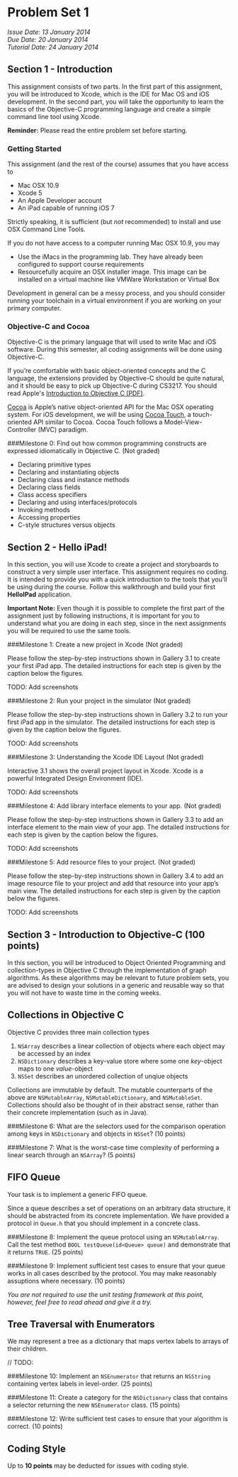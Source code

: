 Problem Set 1
==

*Issue Date: 13 January 2014  
Due Date: 20 January 2014  
Tutorial Date: 24 January 2014*

Section 1 - Introduction
--
This assignment consists of two parts. In the first part of this assignment, you will be introduced to Xcode, which is the IDE for Mac OS and iOS development. In the second part, you will take the opportunity to learn the basics of the Objective-C programming language and create a simple command line tool using Xcode.

**Reminder:** Please read the entire problem set before starting.

### Getting Started ###

This assignment (and the rest of the course) assumes that you have access to

* Mac OSX 10.9
* Xcode 5
* An Apple Developer account
* An iPad capable of running iOS 7

Strictly speaking, it is sufficient (but *not* recommended) to install and use OSX Command Line Tools.

If you do not have access to a computer running Mac OSX 10.9, you may

* Use the iMacs in the programming lab. They have already been configured to support course requirements
* Resourcefully acquire an OSX installer image. This image can be installed on a virtual machine like VMWare Workstation or Virtual Box

Development in general can be a messy process, and you should consider running your toolchain in a virtual environment if you are working on your primary computer.

### Objective-C and Cocoa ###

Objective-C is the primary language that will used to write Mac and iOS software. During this semester, all coding assignments will be done using Objective-C.

If you’re comfortable with basic object-oriented concepts and the C language, the extensions provided by Objective-C should be quite natural, and it should be easy to pick up Objective-C during CS3217. You should read Apple's [Introduction to Objective C \(PDF\)](http://developer.apple.com/library/mac/documentation/Cocoa/Conceptual/ObjectiveC/ObjC.pdf).

[Cocoa](https://developer.apple.com/technologies/mac/cocoa.html) is Apple’s native object-oriented API for the Mac OSX operating system. For iOS development, we will be using [Cocoa Touch](https://developer.apple.com/technologies/ios/cocoa-touch.html), a touch-oriented API similar to Cocoa. Cocoa Touch follows a Model-View-Controller (MVC) paradigm.

###Milestone 0: Find out how common programming constructs are expressed idiomatically in Objective C. (Not graded)

* Declaring primitive types
* Declaring and instantiating objects
* Declaring class and instance methods
* Declaring class fields
* Class access specifiers
* Declaring and using interfaces/protocols
* Invoking methods
* Accessing properties
* C-style structures versus objects


Section 2 - Hello iPad!
--

In this section, you will use Xcode to create a project and storyboards to construct a very simple user interface. This assignment requires no coding. It is intended to provide you with a quick introduction to the tools that you’ll be using during the course. Follow this walkthrough and build your first **HelloIPad** application.

**Important Note:** Even though it is possible to complete the first part of the assignment just by following instructions, it is important for you to understand what you are doing in each step, since in the next assignments you will be required to use the same tools.

###Milestone 1: Create a new project in Xcode (Not graded)

Please follow the step-by-step instructions shown in Gallery 3.1 to create your first iPad app. The detailed instructions for each step is given by the caption below the figures.

TODO: Add screenshots

###Milestone 2: Run your project in the simulator (Not graded)

Please follow the step-by-step instructions shown in Gallery 3.2 to
run your first iPad app in the simulator. The detailed instructions for each step is given by the caption below the figures.

TOOD: Add screenshots

###Milestone 3: Understanding the Xcode IDE Layout (Not graded)

Interactive 3.1 shows the overall project layout in Xcode. Xcode is a powerful Integrated Design Environment (IDE).

TODO: Add screenshots

###Milestone 4: Add library interface elements to your app. (Not graded)

Please follow the step-by-step instructions shown in Gallery 3.3 to
add an interface element to the main view of your app. The detailed instructions for each step is given by the caption below the figures.

TODO: Add screenshots

###Milestone 5: Add resource files to your project. (Not graded)

Please follow the step-by-step instructions shown in Gallery 3.4 to add an image resource file to your project and add that resource into your app’s main view. The detailed instructions for each step is given by the caption below the figures.

TODO: Add screenshots


Section 3 - Introduction to Objective-C (100 points)
--

In this section, you will be introduced to Object Oriented Programming and collection-types in Objective C through the implementation of graph algorithms. As these algorithms may be relevant to future problem sets, you are advised to design your solutions in a generic and reusable way so that you will not have to waste time in the coming weeks.


Collections in Objective C
---

Objective C provides three main collection types

1. `NSArray` describes a linear collection of objects where each object may be accessed by an index
2. `NSDictionary` describes a key-value store where some one *key*-object maps to one *value*-object
3. `NSSet` describes an unordered collection of unqiue objects



Collections are immutable by default. The mutable counterparts of the above are `NSMutableArray`, `NSMutableDictionary`, and `NSMutableSet`. Collections should also be thought of in their abstract sense, rather than their concrete implementation (such as in Java).

###Milestone 6: What are the selectors used for the comparison operation among keys in `NSDictionary` and objects in `NSSet`?  (10 points)

###Milestone 7: What is the worst-case time complexity of performing a linear search through an `NSArray`? (5 points)

FIFO Queue
---

Your task is to implement a generic FIFO queue.

Since a queue describes a set of operations on an arbitrary data structure, it should be abstracted from its concrete implementation. We have provided a protocol in `Queue.h` that you should implement in a concrete class.

###Milestone 8: Implement the queue protocol using an `NSMutableArray`. Call the test method `BOOL testQueue(id<Queue> queue)` and demonstrate that it returns `TRUE`. (25 points)

###Milestone 9: Implement sufficient test cases to ensure that your queue works in all cases described by the protocol. You may make reasonably assuptions where necessary. (10 points)

*You are not required to use the unit testing framework at this point, however, feel free to read ahead and give it a try.*

Tree Traversal with Enumerators
---

We may represent a tree as a dictionary that maps vertex labels to arrays of their children.

// TODO:

###Milestone 10: Implement an `NSEnumerator` that returns an `NSString` containing vertex labels in level-order. (25 points)

###Milestone 11: Create a category for the `NSDictionary` class that contains a selector returning the new `NSEnumerator` class. (15 points)

###Milestone 12: Write sufficient test cases to ensure that your algorithm is correct. (10 points)

Coding Style
---

Up to **10 points** may be deducted for issues with coding style.